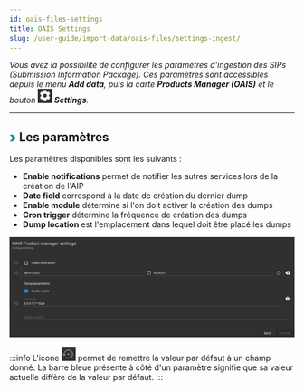 ```yaml
---
id: oais-files-settings
title: OAIS Settings
slug: /user-guide/import-data/oais-files/settings-ingest/
---
```


_Vous avez la possibilité de configurer les paramètres d'ingestion des SIPs (Submission Information Package). Ces paramètres sont accessibles depuis le menu **Add data**, puis la carte **Products Manager (OAIS)** et le bouton <img src="/images/user-documentation/regards-icons/admin/gear-wheel.png" alt="settings" height="25" width="25"/> ***Settings***._

---

## <img src="/images/user-documentation/doc-icons/right-arrow.png" alt="arrow" height="12" width="12"/> Les paramètres

Les paramètres disponibles sont les suivants :

- **Enable notifications** permet de notifier les autres services lors de la création de l'AIP
- **Date field** correspond à la date de création du dernier dump
- **Enable module** détermine si l'on doit activer la création des dumps
- **Cron trigger** détermine la fréquence de création des dumps
- **Dump location** est l'emplacement dans lequel doit être placé les dumps

<div align="center">
    <img src="/images/user-documentation/v1.6/4_1-ingest/ingest-settings.png" alt="search tools" width="800"/> 
</div>

:::info
L'icone <img src="/images/user-documentation/regards-icons/admin/default-value.png" alt="edit" height="25" width="25"/> permet de remettre la valeur par défaut à un champ donné. La barre bleue présente à côté d'un paramètre signifie que sa valeur actuelle diffère de la valeur par défaut.
:::
